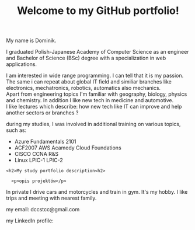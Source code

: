 <html>
<header>
<h1>Welcome to my GitHub portfolio!</h1>
</header>
<main>
  
  <p>My name is Dominik.</p>
  
  <p>I graduated Polish-Japanese Academy of Computer Science as an engineer and Bachelor of Science (BSc) degree with a specialization in web applications. </p>
  
  <p>I am interested in wide range programming. I can tell that it is my passion. <br /> The same i can repeat about global IT field and similiar branches like electronics, mechatronics, robotics, automatics also mechanics. <br /> Apart from engineering topics I'm familiar with geography, biology, physics and chemistry. In addition I like new tech in medicine and automotive. <br /> I like lectures which describe: how new tech like IT can improve and help another sectors or branches ?</p>
  
  <p>during my studies, I was involved in additional training on various topics, such as:
  <ul>
    <li>Azure Fundamentals 2101</li>
    <li>ACF2007 AWS Acamedy Cloud Foundations</li>
    <li>CISCO CCNA R&S</li>
    <li>Linux LPIC-1 LPIC-2</li>
  </ul>
  </p>
  
  <section>
    
    <h2>My study portfolio description<h2>
      
      <p>opis projektów</p>
    
  </section>
  
  <p>In private I drive cars and motorcycles and train in gym. It's my hobby. I like trips and meeting with nearest family.</p>
  
</main>
    <footer>
      <p>my email: dccstcc@gmail.com</p>
      <p>my LinkedIn profile: </p>
    </footer>
</html>


